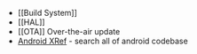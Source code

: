 
 * [[Build System]]
 * [[HAL]]
 * [[OTA]] Over-the-air update
 * [Android XRef](http://androidxref.com) - search all of android codebase


